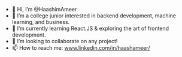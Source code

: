 - 👋  Hi, I’m @HaashimAmeer
- 👀  I’m a college junior interested in backend development, machine learning, and business. 
- 🌱  I’m currently learning React.JS & exploring the art of frontend development. 
- 💞️  I’m looking to collaborate on any project!
- 📫  How to reach me: www.linkedin.com/in/haashameer/

<!---
HaashimAmeer/HaashimAmeer is a ✨ special ✨ repository because its `README.md` (this file) appears on your GitHub profile.
You can click the Preview link to take a look at your changes.
--->
